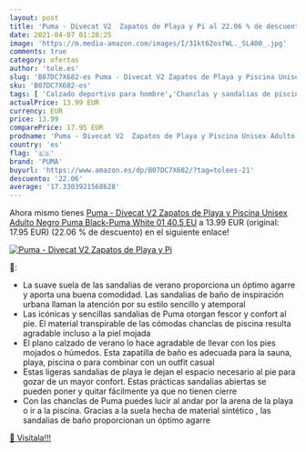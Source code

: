 ```yaml
---
layout: post
title: 'Puma - Divecat V2  Zapatos de Playa y Pi al 22.06 % de descuento'
date: 2021-04-07 01:28:25
image: 'https://m.media-amazon.com/images/I/31kt62osfWL._SL400_.jpg'
comments: true
category: ofertas
author: 'tole.es'
slug: 'B07DC7X682-es Puma - Divecat V2 Zapatos de Playa y Piscina Unisex Adulto...'
sku: 'B07DC7X682-es'
tags: [ 'Calzado deportivo para hombre','Chanclas y sandalias de piscina para hombre','Zapatillas y calzado deportivo para hombre','Zapatos','Zapatos para hombre','Zapatos y complementos','puma','zapatos', ]
actualPrice: 13.99 EUR
currency: EUR
price: 13.99
comparePrice: 17.95 EUR
prodname: 'Puma - Divecat V2  Zapatos de Playa y Piscina Unisex Adulto  Negro  Puma Black-Puma White 01   40.5 EU'
country: 'es'
flag: '🇪🇸'
brand: 'PUMA'
buyurl: 'https://www.amazon.es/dp/B07DC7X682/?tag=tolees-21'
descuento: '22.06'
average: '17.3303921568628'
---
```


Ahora mismo tienes [Puma - Divecat V2  Zapatos de Playa y Piscina Unisex Adulto  Negro  Puma Black-Puma White 01   40.5 EU](https://www.amazon.es/dp/B07DC7X682/?tag=tolees-21) a 13.99 EUR (original: 17.95 EUR) (22.06 %  de descuento) en el siguiente enlace!

[![Puma - Divecat V2  Zapatos de Playa y Pi](https://m.media-amazon.com/images/I/31kt62osfWL._SL400_.jpg)](https://www.amazon.es/dp/B07DC7X682/?tag=tolees-21)

🔎:

- La suave suela de las sandalias de verano proporciona un óptimo agarre y aporta una buena comodidad. Las sandalias de baño de inspiración urbana llaman la atención por su estilo sencillo y atemporal
- Las icónicas y sencillas sandalias de Puma otorgan fescor y confort al pie. El material transpirable de las cómodas chanclas de piscina resulta agradable incluso a la piel mojada
- El plano calzado de verano lo hace agradable de llevar con los pies mojados o húmedos. Esta zapatilla de baño es adecuada para la sauna, playa, piscina o para combinar con un outfit casual
- Estas ligeras sandalias de playa le dejan el espacio necesario al pie para gozar de un mayor confort. Estas prácticas sandalias abiertas se pueden poner y quitar fácilmente ya que no tienen cierre
- Con las chanclas de Puma puedes lucir al andar por la arena de la playa o ir a la piscina. Gracias a la suela hecha de material sintético , las sandalias de baño proporcionan un óptimo agarre

[🛒 Visítala!!!](https://www.amazon.es/dp/B07DC7X682/?tag=tolees-21)
